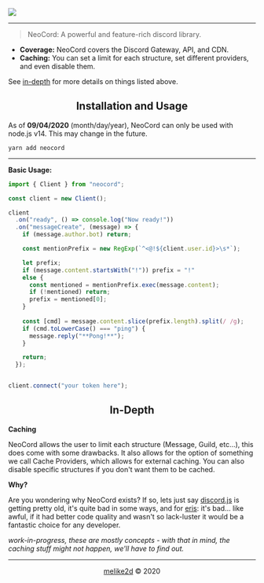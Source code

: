 <img src="https://repository-images.githubusercontent.com/291619880/8b583d80-eb6d-11ea-8300-3206ef4d5136" />

---

> NeoCord: A powerful and feature-rich discord library.

- **Coverage:** NeoCord covers the Discord Gateway, API, and CDN. 
- **Caching:** You can set a limit for each structure, set different providers, and even disable them.

See [in-depth](#in-depth) for more details on things listed above.

<h2 align="center">Installation and Usage</h2>

As of **09/04/2020** (month/day/year), NeoCord can only be used with node.js v14. This may change in the future.

```shell script
yarn add neocord
```

---

**Basic Usage:**

```ts
import { Client } from "neocord";

const client = new Client();

client
  .on("ready", () => console.log("Now ready!"))
  .on("messageCreate", (message) => {
    if (message.author.bot) return;

    const mentionPrefix = new RegExp(`^<@!${client.user.id}>\s*`);

    let prefix;
    if (message.content.startsWith("!")) prefix = "!"
    else {
      const mentioned = mentionPrefix.exec(message.content);
      if (!mentioned) return;
      prefix = mentioned[0]; 
    }
    
    const [cmd] = message.content.slice(prefix.length).split(/ /g);
    if (cmd.toLowerCase() === "ping") {
      message.reply("**Pong!**");
    }

    return;
  });


client.connect("your token here"); 
```

<h2 align="center">In-Depth</h2>

**Caching**

NeoCord allows the user to limit each structure (Message, Guild, etc...), this does come with some drawbacks.
It also allows for the option of something we call Cache Providers, which allows for external caching.
You can also disable specific structures if you don't want them to be cached.

**Why?**

Are you wondering why NeoCord exists?
If so, lets just say [discord.js](https://discord.js.org) is getting pretty old, it's quite bad in some ways,
and for [eris](https://github.com/abalabahaha/eris): it's bad... like awful, if it had better code quality and wasn't so lack-luster it would be a fantastic choice for any developer.

*work-in-progress, these are mostly concepts - with that in mind, the caching stuff might not happen, we'll have to find out.*

---

<p align="center"><a href="https://github.com/melike2d">melike2d</a> &copy; 2020</p>